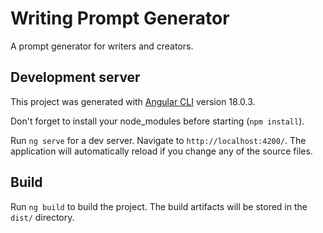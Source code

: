 # Writing Prompt Generator

A prompt generator for writers and creators.


## Development server

This project was generated with [Angular CLI](https://github.com/angular/angular-cli) version 18.0.3.

Don't forget to install your node_modules before starting (`npm install`).

Run `ng serve` for a dev server. Navigate to `http://localhost:4200/`. The application will automatically reload if you change any of the source files.

## Build

Run `ng build` to build the project. The build artifacts will be stored in the `dist/` directory.
